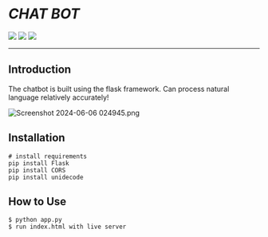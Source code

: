 # **_CHAT BOT_**

<a href='https://tenvence.github.io/p/v-express/'><img src='https://img.shields.io/badge/Project-Page-green'></a>
<a href='https://tenvence.github.io/p/v-express/'><img src='https://img.shields.io/badge/Technique-Report-red'></a>
<a href='https://huggingface.co/tk93/V-Express'><img src='https://img.shields.io/badge/%F0%9F%A4%97%20Hugging%20Face-Model-blue'></a>

<!-- [![GitHub](https://img.shields.io/github/stars/tencent-ailab/IP-Adapter?style=social)](https://github.com/tencent-ailab/IP-Adapter/) -->

---

## Introduction

The chatbot is built using the flask framework. Can process natural language relatively accurately!

![Screenshot 2024-06-06 024945.png](https://files.fullstack.edu.vn/f8-prod/blog_posts/10695/6660c196d8bc3.png)

## Installation

```
# install requirements
pip install Flask
pip install CORS
pip install unidecode
```

## How to Use

```
$ python app.py
$ run index.html with live server
```
